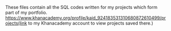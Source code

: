 These files contain all the SQL codes written for my projects which form part of my portfolio.
https://www.khanacademy.org/profile/kaid_924183531310680872610499/projects(link to my Khanacademy account to view projects saved there.)
